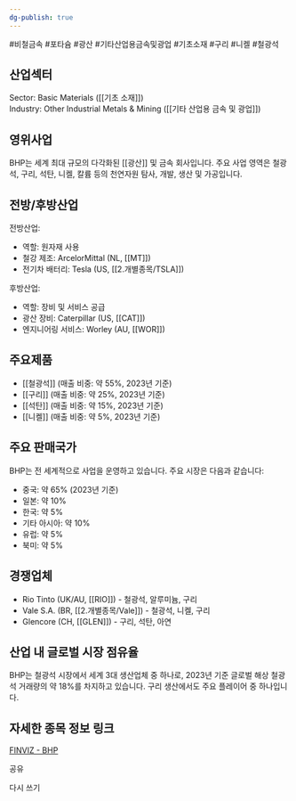 ```yaml
---
dg-publish: true
---
```

#비철금속 #포타슘 #광산 #기타산업용금속및광업 #기초소재 #구리 #니켈 #철광석


## 산업섹터

Sector: Basic Materials ([[기초 소재]])  
Industry: Other Industrial Metals & Mining ([[기타 산업용 금속 및 광업]])

## 영위사업

BHP는 세계 최대 규모의 다각화된 [[광산]] 및 금속 회사입니다. 주요 사업 영역은 철광석, 구리, 석탄, 니켈, 칼륨 등의 천연자원 탐사, 개발, 생산 및 가공입니다.

## 전방/후방산업

전방산업:

- 역할: 원자재 사용
- 철강 제조: ArcelorMittal (NL, [[MT]])
- 전기차 배터리: Tesla (US, [[2.개별종목/TSLA]])

후방산업:

- 역할: 장비 및 서비스 공급
- 광산 장비: Caterpillar (US, [[CAT]])
- 엔지니어링 서비스: Worley (AU, [[WOR]])

## 주요제품

- [[철광석]] (매출 비중: 약 55%, 2023년 기준)
- [[구리]] (매출 비중: 약 25%, 2023년 기준)
- [[석탄]] (매출 비중: 약 15%, 2023년 기준)
- [[니켈]] (매출 비중: 약 5%, 2023년 기준)

## 주요 판매국가

BHP는 전 세계적으로 사업을 운영하고 있습니다. 주요 시장은 다음과 같습니다:

- 중국: 약 65% (2023년 기준)
- 일본: 약 10%
- 한국: 약 5%
- 기타 아시아: 약 10%
- 유럽: 약 5%
- 북미: 약 5%

## 경쟁업체

- Rio Tinto (UK/AU, [[RIO]]) - 철광석, 알루미늄, 구리
- Vale S.A. (BR, [[2.개별종목/Vale]]) - 철광석, 니켈, 구리
- Glencore (CH, [[GLEN]]) - 구리, 석탄, 아연

## 산업 내 글로벌 시장 점유율

BHP는 철광석 시장에서 세계 3대 생산업체 중 하나로, 2023년 기준 글로벌 해상 철광석 거래량의 약 18%를 차지하고 있습니다. 구리 생산에서도 주요 플레이어 중 하나입니다.

## 자세한 종목 정보 링크

[FINVIZ - BHP](https://finviz.com/quote.ashx?t=BHP)

공유

다시 쓰기